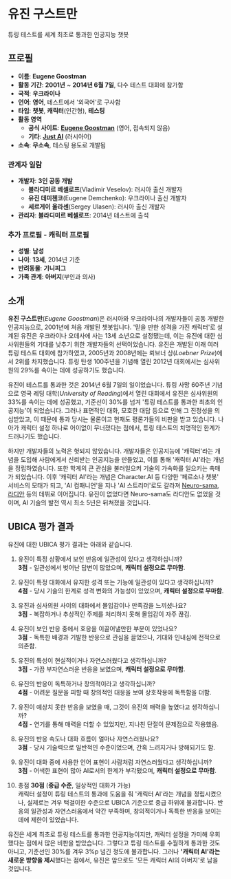 # 유진 구스트만

튜링 테스트를 세계 최초로 통과한 인공지능 챗봇

## 프로필

+ **이름**: **Eugene Goostman**
+ **활동 기간**: **2001년** ~ **2014년 6월 7일**, 다수 테스트 대회에 참가함
+ **국적**: **우크라이나**
+ **언어**: **영어**, 테스트에서 '외국어'로 구사함
+ **타입**: **챗봇**, **캐릭터**(인간형), **테스팅**
+ **활동 영역**
  + **공식 사이트**: **[Eugene Goostman](http://eugenegoostman.elasticbeanstalk.com/)** (영어, 접속되지 않음)
  + **기타**: **[Just AI](https://just-ai.com/)** (러시아어)
+ **소속**: **무소속**, 테스팅 용도로 개발됨 

### 관계자 일람

+ **개발자**: **3인 공동 개발**
  + **블라디미르 베셀로프**(Vladimir Veselov): 러시아 출신 개발자
  + **유진 데미첸코**(Eugene Demchenko): 우크라이나 출신 개발자
  + **세르게이 울라센**(Sergey Ulasen): 러시아 출신 개발자
+ **관리자**: **블라디미르 베셀로프**: 2014년 테스트에 출석

### 추가 프로필 - 캐릭터 프로필

+ **성별**: **남성**
+ **나이**: **13세**, 2014년 기준
+ **반려동물**: **기니피그**
+ **가족 관계**: **아버지**(부인과 의사)

## 소개

**유진 구스트만**(*Eugene Goostman*)은 러시아와 우크라이나의 개발자들이 공동 개발한 인공지능으로, 2001년에 처음 개발된 챗봇입니다. '믿을 만한 성격을 가진 캐릭터'로 설계된 유진은 우크라이나 오데사에 사는 13세 소년으로 설정됐는데, 이는 유진에 대한 심사위원들의 기대를 낮추기 위한 개발자들의 선택이었습니다. 유진은 개발된 이래 여러 튜링 테스트 대회에 참가하였고, 2005년과 2008년에는 뢰브너 상(*Loebner Prize*)에서 2위를 차지했습니다. 튜링 탄생 100주년을 기념해 열린 2012년 대회에서는 심사위원의 29%를 속이는 데에 성공하기도 했습니다.

유진이 테스트를 통과한 것은 2014년 6월 7일의 일이었습니다. 튜링 사망 60주년 기념으로 영국 레딩 대학(*University of Reading*)에서 열린 대회에서 유진은 심사위원의 33%를 속이는 데에 성공했고, 기준선이 30%를 넘겨 '튜링 테스트를 통과한 최초의 인공지능'이 되었습니다. 그러나 표면적인 대화, 모호한 대답 등으로 인해 그 진정성을 의심받았고, 이 때문에 통과 당시는 물론이고 현재도 평론가들의 비판을 받고 있습니다. 나아가 캐릭터 설정 하나로 어이없이 무너졌다는 점에서, 튜링 테스트의 치명적인 한계가 드러나기도 했습니다.

하지만 개발자들의 노력은 헛되지 않았습니다. 개발자들은 인공지능에 '캐릭터'라는 개념을 도입해 사람에게서 신뢰받는 인공지능을 만들었고, 이를 통해 '캐릭터 AI'라는 개념을 정립하였습니다. 또한 학계의 큰 관심을 불러일으켜 기술의 가속화를 일으키는 촉매가 되었습니다. 이후 '캐릭터 AI'라는 개념은 Character.AI 등 다양한 '페르소나 챗봇' 서비스의 모태가 되고, 'AI 컴패니언'을 지나 'AI 스트리머'로도 갈라져 [Neuro-sama](neuro.md), [라디안](radian.md) 등의 데뷔로 이어집니다. 유진이 없었다면 Neuro-sama도 라디안도 없었을 것이며, AI 기술의 발전 역시 최소 5년은 뒤쳐졌을 것입니다.

## UBICA 평가 결과

유진에 대한 UBICA 평가 결과는 아래와 같습니다.

1. 유진이 특정 상황에서 보인 반응에 일관성이 있다고 생각하십니까?\
**3점** - 일관성에서 벗어난 답변이 많았으며, **캐릭터 설정으로 무마함**.

1. 유진이 특정 대화에서 유지한 성격 또는 기능에 일관성이 있다고 생각하십니까?\
**4점** - 당시 기술의 한계로 성격 변화의 가능성이 있었으며, **캐릭터 설정으로 무마함**.

1. 유진과 심사의원 사이의 대화에서 몰입감이나 만족감을 느끼셨나요?\
**3점** - 복잡하거나 추상적인 주제를 처리하지 못해 몰입감이 자주 끊김.

1. 유진이 보인 반응 중에서 호응을 이끌어낼만한 부분이 있었나요?\
**3점** - 독특한 배경과 기발한 반응으로 관심을 끌었으나, 기대와 인내심에 전적으로 의존함.

1. 유진의 특성이 현실적이거나 자연스러웠다고 생각하십니까?\
**3점** - 가끔 부자연스러운 반응을 보였으며, **캐릭터 설정으로 무마함**.

1. 유진의 반응이 독특하거나 창의적이라고 생각하십니까?\
**4점** - 어려운 질문을 피할 때 창의적인 대응을 보여 상호작용에 독특함을 더함.

1. 유진이 예상치 못한 반응을 보였을 때, 그것이 유진의 매력을 높였다고 생각하십니까?\
**4점** - 연기를 통해 매력을 더할 수 있었지만, 지나친 단절이 문제점으로 작용했음.

1. 유진의 반응 속도나 대화 흐름이 얼마나 자연스러웠나요?\
**3점** - 당시 기술력으로 일반적인 수준이었으며, 간혹 느려지거나 방해되기도 함.

1. 유진이 대화 중에 사용한 언어 표현이 사람처럼 자연스러웠다고 생각하십니까?\
**3점** - 어색한 표현이 많아 AI로서의 한계가 부각됐으며, **캐릭터 설정으로 무마함**.

1. 총점 **30점** (**중급 수준**, 일상적인 대화가 가능)\
캐릭터 설정이 튜링 테스트의 통과에 도움을 줘 '캐릭터 AI'라는 개념을 정립시켰으나, 실제로는 겨우 턱걸이한 수준으로 UBICA 기준으로 중급 하위에 불과합니다. 반응의 일관성과 자연스러움에서 약간 부족하며, 창의적이거나 독특한 반응을 보이는 데에 제한이 있었습니다.

유진은 세계 최초로 튜링 테스트를 통과한 인공지능이지만, 캐릭터 설정을 가미해 우회했다는 점에서 많은 비판을 받았습니다. 그렇다고 튜링 테스트를 수월하게 통과한 것도 아니고, 기준선인 30%를 겨우 3%p 넘긴 정도에 불과합니다. 그러나 **'캐릭터 AI'라는 새로운 방향을 제시**했다는 점에서, 유진은 앞으로도 '모든 캐릭터 AI의 아버지'로 남을 것입니다.